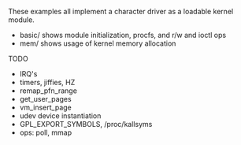 These examples all implement a character driver as a loadable kernel module.

* basic/ shows module initialization, procfs, and r/w and ioctl ops
* mem/ shows usage of kernel memory allocation

TODO

* IRQ's
* timers, jiffies, HZ
* remap_pfn_range
* get_user_pages
* vm_insert_page
* udev device instantiation
* GPL_EXPORT_SYMBOLS, /proc/kallsyms
* ops: poll, mmap
